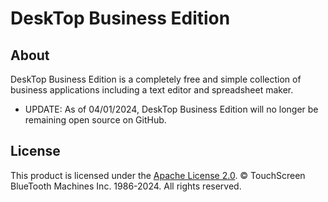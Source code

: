 # DeskTop Business Edition

## About

DeskTop Business Edition is a completely free and simple collection of business applications including a text editor and spreadsheet maker.

- UPDATE: As of 04/01/2024, DeskTop Business Edition will no longer be remaining open source on GitHub.

## License

This product is licensed under the [Apache License 2.0](https://github.com/TouchScreen-BlueTooth-Machines/DeskTop-Business-Edition/blob/main/LICENSE). © TouchScreen BlueTooth Machines Inc. 1986-2024. All rights reserved.
